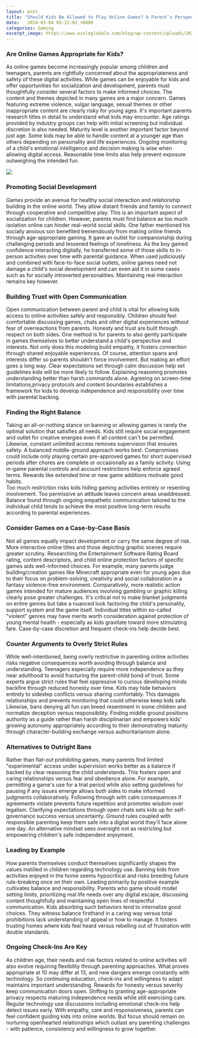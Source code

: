 ```yaml
---
layout: post
title: "Should Kids Be Allowed to Play Online Games? A Parent`s Perspective"
date:   2024-03-04 05:22:02 +0000
categories: Gaming
excerpt_image: https://www.ecoleglobale.com/blog/wp-content/uploads/2021/04/Should-Children-Be-Allowed-to-Play-Videos-Games_.jpg
---
```


### Are Online Games Appropriate for Kids?
As online games become increasingly popular among children and teenagers, parents are rightfully concerned about the appropriateness and safety of these digital activities. While games can be enjoyable for kids and offer opportunities for socialization and development, parents must thoughtfully consider several factors to make informed choices. 
The content and themes depicted in many games are a major concern. Games featuring extreme violence, vulgar language, sexual themes or other inappropriate content are clearly risky for young ages. It's important parents research titles in detail to understand what kids may encounter. Age ratings provided by industry groups can help with initial screening but individual discretion is also needed.
Maturity level is another important factor beyond just age. Some kids may be able to handle content at a younger age than others depending on personality and life experiences. Ongoing monitoring of a child's emotional intelligence and decision making is wise when allowing digital access. Reasonable time limits also help prevent exposure outweighing the intended fun. 

![](https://www.ecoleglobale.com/blog/wp-content/uploads/2021/04/Should-Children-Be-Allowed-to-Play-Videos-Games_.jpg)
### Promoting Social Development
Games provide an avenue for healthy social interaction and relationship building in the online world. They allow distant friends and family to connect through cooperative and competitive play. This is an important aspect of socialization for children. However, parents must find balance as too much isolation online can hinder real-world social skills. 
One father mentioned his socially anxious son benefited tremendously from making online friends through age-appropriate gaming. It gave an outlet for companionship during challenging periods and lessened feelings of loneliness. As the boy gained confidence interacting digitally, he transferred some of those skills to in-person activities over time with parental guidance. 
When used judiciously and combined with face-to-face social outlets, online games need not damage a child's social development and can even aid it in some cases such as for socially introverted personalities. Maintaining real interaction remains key however.
### Building Trust with Open Communication
Open communication between parent and child is vital for allowing kids access to online activities safely and responsibly. Children should feel comfortable discussing games, chats and other digital experiences without fear of overreactions from parents. Honesty and trust are built through respect on both sides.
One method is for parents to also gently participate in games themselves to better understand a child's perspective and interests. Not only does this modeling build empathy, it fosters connection through shared enjoyable experiences. Of course, attention spans and interests differ so parents shouldn't force involvement. But making an effort goes a long way. 
Clear expectations set through calm discussion help set guidelines kids will be more likely to follow. Explaining reasoning promotes understanding better than harsh commands alone. Agreeing on screen-time limitations,privacy protocols and content boundaries establishes a framework for kids to develop independence and responsibility over time with parental backing.
### Finding the Right Balance
Taking an all-or-nothing stance on banning or allowing games is rarely the optimal solution that satisfies all needs. Kids still require social engagement and outlet for creative energies even if all content can't be permitted. Likewise, constant unlimited access removes supervision that ensures safety. 
A balanced middle-ground approach works best. Compromises could include only playing certain pre-approved games for short supervised periods after chores are complete or occasionally as a family activity. Using in-game parental controls and account restrictions help enforce agreed terms. Rewards like extended time or new game additions motivate good habits.  
Too much restriction risks kids hiding gaming activities entirely or resenting involvement. Too permissive an attitude leaves concern areas unaddressed. Balance found through ongoing empathetic communication tailored to the individual child tends to achieve the most positive long-term results according to parental experiences.
### Consider Games on a Case-by-Case Basis
Not all games equally impact development or carry the same degree of risk. More interactive online titles and those depicting graphic scenes require greater scrutiny. Researching the Entertainment Software Rating Board rating, content descriptors, and child online protection factors of specific games aids well-informed choices.
For example, many parents judge building/creation games like Minecraft appropriate even for young ages due to their focus on problem-solving, creativity and social collaboration in a fantasy violence-free environment. Comparatively, more realistic action games intended for mature audiences involving gambling or graphic killing clearly pose greater challenges. 
It's critical not to make blanket judgments on entire genres but take a nuanced look factoring the child's personality, support system and the game itself. Individual titles within so-called "violent" genres may have merits worth consideration against protection of young mental health - especially as kids gravitate toward more stimulating fare. Case-by-case discretion and frequent check-ins help decide best.
### Counter Arguments to Overly Strict Rules  
While well-intentioned, being overly restrictive in parenting online activities risks negative consequences worth avoiding through balance and understanding. Teenagers especially require more independence as they near adulthood to avoid fracturing the parent-child bond of trust.
Some experts argue strict rules that feel oppressive to curious developing minds backfire through reduced honesty over time. Kids may hide behaviors entirely to sidestep conflicts versus sharing comfortably. This damages relationships and prevents monitoring that could otherwise keep kids safe. 
Likewise, bans denying all fun can breed resentment in some children and normalize deception versus responsibility. Finding middle ground positions authority as a guide rather than harsh disciplinarian and empowers kids' growing autonomy appropriately according to their demonstrating maturity through character-building exchange versus authoritarianism alone.
### Alternatives to Outright Bans
Rather than flat-out prohibiting games, many parents find limited "experimental" access under supervision works better as a balance if backed by clear reasoning the child understands. This fosters open and caring relationships versus fear and obedience alone. 
For example, permitting a game's use for a trial period while also setting guidelines for pausing if any issues emerge allows both sides to make informed judgments collaboratively. Following through with calm consequences if agreements violate prevents future repetition and promotes wisdom over legalism.
Clarifying expectations through open chats sets kids up for self-governance success versus uncertainty. Ground rules coupled with responsible parenting keep them safe into a digital world they'll face alone one day. An alternative mindset sees oversight not as restricting but empowering children's safe independent enjoyment. 
### Leading by Example
How parents themselves conduct themselves significantly shapes the values instilled in children regarding technology use. Banning kids from activities enjoyed in the home seems hypocritical and risks breeding future rule-breaking once on their own. 
Leading primarily by positive example cultivates balance and responsibility. Parents who game should model setting limits, prioritizing real life needs over any digital escape, discussing content thoughtfully and maintaining open lines of respectful communication. 
Kids absorbing such behaviors tend to internalize good choices. They witness balance firsthand in a caring way versus total prohibitions lack understanding of appeal or how to manage. It fosters trusting homes where kids feel heard versus rebelling out of frustration with double standards.
### Ongoing Check-Ins Are Key
As children age, their needs and risk factors related to online activities will also evolve requiring flexibility through parenting approaches. What proves appropriate at 10 may differ at 13, and new dangers emerge constantly with technology. So continuing education, check-ins and willingness to adapt maintains important understanding.
Rewards for honesty versus severity keep communication doors open. Shifting to granting age-appropriate privacy respects maturing independence needs while still exercising care. Regular technology use discussions including emotional check-ins help detect issues early. 
With empathy, care and responsiveness, parents can feel confident guiding kids into online worlds. But focus should remain on nurturing openhearted relationships which outlast any parenting challenges - with patience, consistency and willingness to grow together.